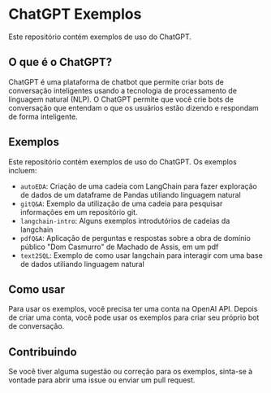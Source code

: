 # ChatGPT Exemplos

Este repositório contém exemplos de uso do ChatGPT.

## O que é o ChatGPT?

ChatGPT é uma plataforma de chatbot que permite criar bots de conversação inteligentes usando a tecnologia de processamento de linguagem natural (NLP). O ChatGPT permite que você crie bots de conversação que entendam o que os usuários estão dizendo e respondam de forma inteligente.

## Exemplos

Este repositório contém exemplos de uso do ChatGPT. Os exemplos incluem:

- `autoEDA`: Criação de uma cadeia com LangChain para fazer exploração de dados de um dataframe de Pandas utiliando linguagem natural
- `gitQ&A`: Exemplo da utilização de uma cadeia para pesquisar informações em um repositório git.
- `langchain-intro`: Alguns exemplos introdutórios de cadeias da langchain
- `pdfQ&A`: Aplicação de perguntas e respostas sobre a obra de domínio público "Dom Casmurro" de Machado de Assis, em um pdf
- `text2SQL`: Exemplo de como usar langchain para interagir com uma base de dados utiliando linguagem natural

## Como usar

Para usar os exemplos, você precisa ter uma conta na OpenAI API. Depois de criar uma conta, você pode usar os exemplos para criar seu próprio bot de conversação.

## Contribuindo

Se você tiver alguma sugestão ou correção para os exemplos, sinta-se à vontade para abrir uma issue ou enviar um pull request.
